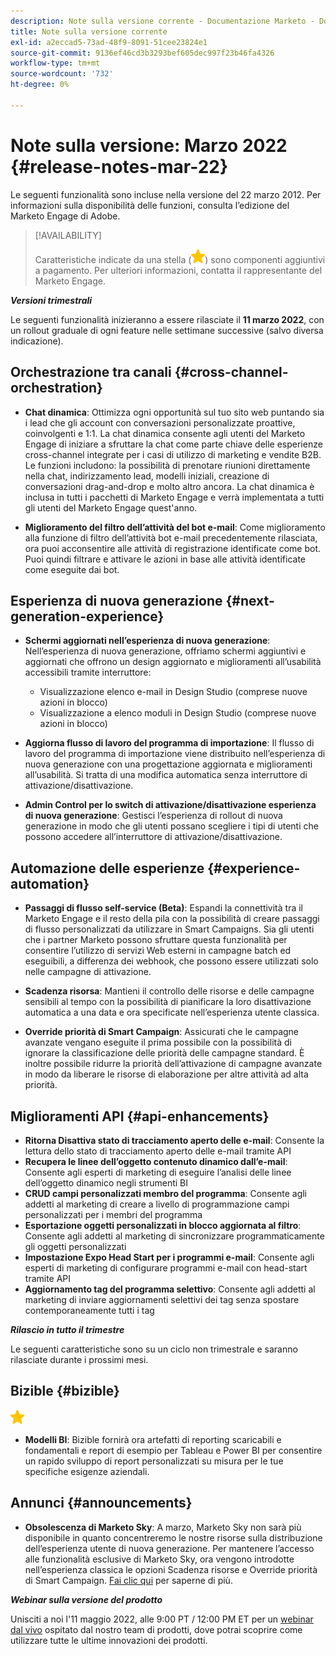 ```yaml
---
description: Note sulla versione corrente - Documentazione Marketo - Documentazione del prodotto
title: Note sulla versione corrente
exl-id: a2eccad5-73ad-48f9-8091-51cee23824e1
source-git-commit: 9136ef46cd3b3293bef605dec997f23b46fa4326
workflow-type: tm+mt
source-wordcount: '732'
ht-degree: 0%

---
```


# Note sulla versione: Marzo 2022 {#release-notes-mar-22}

Le seguenti funzionalità sono incluse nella versione del 22 marzo 2012. Per informazioni sulla disponibilità delle funzioni, consulta l’edizione del Marketo Engage di Adobe.

>[!AVAILABILITY]
>
>Caratteristiche indicate da una stella (![stella](assets/yellow-star.png)) sono componenti aggiuntivi a pagamento. Per ulteriori informazioni, contatta il rappresentante del Marketo Engage.

**_Versioni trimestrali_**

Le seguenti funzionalità inizieranno a essere rilasciate il **11 marzo 2022**, con un rollout graduale di ogni feature nelle settimane successive (salvo diversa indicazione).

## Orchestrazione tra canali {#cross-channel-orchestration}

* **Chat dinamica**: Ottimizza ogni opportunità sul tuo sito web puntando sia i lead che gli account con conversazioni personalizzate proattive, coinvolgenti e 1:1. La chat dinamica consente agli utenti del Marketo Engage di iniziare a sfruttare la chat come parte chiave delle esperienze cross-channel integrate per i casi di utilizzo di marketing e vendite B2B. Le funzioni includono: la possibilità di prenotare riunioni direttamente nella chat, indirizzamento lead, modelli iniziali, creazione di conversazioni drag-and-drop e molto altro ancora. La chat dinamica è inclusa in tutti i pacchetti di Marketo Engage e verrà implementata a tutti gli utenti del Marketo Engage quest&#39;anno.

* **Miglioramento del filtro dell’attività del bot e-mail**: Come miglioramento alla funzione di filtro dell’attività bot e-mail precedentemente rilasciata, ora puoi acconsentire alle attività di registrazione identificate come bot. Puoi quindi filtrare e attivare le azioni in base alle attività identificate come eseguite dai bot.

## Esperienza di nuova generazione {#next-generation-experience}

* **Schermi aggiornati nell’esperienza di nuova generazione**: Nell’esperienza di nuova generazione, offriamo schermi aggiuntivi e aggiornati che offrono un design aggiornato e miglioramenti all’usabilità accessibili tramite interruttore:

   * Visualizzazione elenco e-mail in Design Studio (comprese nuove azioni in blocco)
   * Visualizzazione a elenco moduli in Design Studio (comprese nuove azioni in blocco)

* **Aggiorna flusso di lavoro del programma di importazione**: Il flusso di lavoro del programma di importazione viene distribuito nell’esperienza di nuova generazione con una progettazione aggiornata e miglioramenti all’usabilità. Si tratta di una modifica automatica senza interruttore di attivazione/disattivazione.

* **Admin Control per lo switch di attivazione/disattivazione esperienza di nuova generazione**: Gestisci l’esperienza di rollout di nuova generazione in modo che gli utenti possano scegliere i tipi di utenti che possono accedere all’interruttore di attivazione/disattivazione.

## Automazione delle esperienze {#experience-automation}

* **Passaggi di flusso self-service (Beta)**: Espandi la connettività tra il Marketo Engage e il resto della pila con la possibilità di creare passaggi di flusso personalizzati da utilizzare in Smart Campaigns. Sia gli utenti che i partner Marketo possono sfruttare questa funzionalità per consentire l’utilizzo di servizi Web esterni in campagne batch ed eseguibili, a differenza dei webhook, che possono essere utilizzati solo nelle campagne di attivazione.

* **Scadenza risorsa**: Mantieni il controllo delle risorse e delle campagne sensibili al tempo con la possibilità di pianificare la loro disattivazione automatica a una data e ora specificate nell’esperienza utente classica.

* **Override priorità di Smart Campaign**: Assicurati che le campagne avanzate vengano eseguite il prima possibile con la possibilità di ignorare la classificazione delle priorità delle campagne standard. È inoltre possibile ridurre la priorità dell’attivazione di campagne avanzate in modo da liberare le risorse di elaborazione per altre attività ad alta priorità.

## Miglioramenti API {#api-enhancements}

* **Ritorna Disattiva stato di tracciamento aperto delle e-mail**: Consente la lettura dello stato di tracciamento aperto delle e-mail tramite API
* **Recupera le linee dell’oggetto contenuto dinamico dall’e-mail**: Consente agli esperti di marketing di eseguire l’analisi delle linee dell’oggetto dinamico negli strumenti BI
* **CRUD campi personalizzati membro del programma**: Consente agli addetti al marketing di creare a livello di programmazione campi personalizzati per i membri del programma
* **Esportazione oggetti personalizzati in blocco aggiornata al filtro**: Consente agli addetti al marketing di sincronizzare programmaticamente gli oggetti personalizzati
* **Impostazione Expo Head Start per i programmi e-mail**: Consente agli esperti di marketing di configurare programmi e-mail con head-start tramite API
* **Aggiornamento tag del programma selettivo**: Consente agli addetti al marketing di inviare aggiornamenti selettivi dei tag senza spostare contemporaneamente tutti i tag

**_Rilascio in tutto il trimestre_**

Le seguenti caratteristiche sono su un ciclo non trimestrale e saranno rilasciate durante i prossimi mesi.

## Bizible {#bizible}

![(stella)](assets/yellow-star.png)

* **Modelli BI**: Bizible fornirà ora artefatti di reporting scaricabili e fondamentali e report di esempio per Tableau e Power BI per consentire un rapido sviluppo di report personalizzati su misura per le tue specifiche esigenze aziendali.

## Annunci {#announcements}

* **Obsolescenza di Marketo Sky**: A marzo, Marketo Sky non sarà più disponibile in quanto concentreremo le nostre risorse sulla distribuzione dell’esperienza utente di nuova generazione. Per mantenere l’accesso alle funzionalità esclusive di Marketo Sky, ora vengono introdotte nell’esperienza classica le opzioni Scadenza risorse e Override priorità di Smart Campaign. [Fai clic qui](https://nation.marketo.com/t5/the-next-generation-experience/marketo-sky-deprecation-notice/ba-p/320115#M33) per saperne di più.

**_Webinar sulla versione del prodotto_**

Unisciti a noi l&#39;11 maggio 2022, alle 9:00 PT / 12:00 PM ET per un [webinar dal vivo](https://engage.marketo.com/2022_March_May_Release_Webinar_RegistrationPage.html) ospitato dal nostro team di prodotti, dove potrai scoprire come utilizzare tutte le ultime innovazioni dei prodotti.
